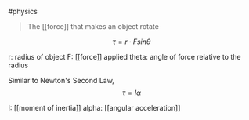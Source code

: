 #physics

> The [[force]] that makes an object rotate

$$ \tau = r \cdot F sin \theta $$

r: radius of object
F: [[force]] applied
theta: angle of force relative to the radius

Similar to Newton's Second Law,
$$ \tau = I \alpha $$

I: [[moment of inertia]]
alpha: [[angular acceleration]]